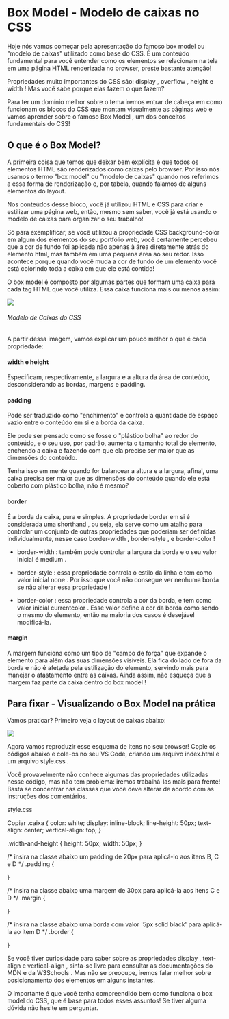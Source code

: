 # Box Model - Modelo de caixas no CSS

Hoje nós vamos começar pela apresentação do famoso box model ou "modelo de caixas" utilizado como base do CSS. É um conteúdo fundamental para você entender como os elementos se relacionam na tela em uma página HTML renderizada no browser, preste bastante atenção!

Propriedades muito importantes do CSS são: display , overflow , height e width ! Mas você sabe porque elas fazem o que fazem?

Para ter um domínio melhor sobre o tema iremos entrar de cabeça em como funcionam os blocos do CSS que montam visualmente as páginas web e vamos aprender sobre o famoso Box Model , um dos conceitos fundamentais do CSS!

## O que é o Box Model?

A primeira coisa que temos que deixar bem explícita é que todos os elementos HTML são renderizados como caixas pelo browser. Por isso nós usamos o termo "box model" ou "modelo de caixas" quando nos referimos a essa forma de renderização e, por tabela, quando falamos de alguns elementos do layout.

Nos conteúdos desse bloco, você já utilizou HTML e CSS para criar e estilizar uma página web, então, mesmo sem saber, você já está usando o modelo de caixas para organizar o seu trabalho!

Só para exemplificar, se você utilizou a propriedade CSS background-color em algum dos elementos do seu portfólio web, você certamente percebeu que a cor de fundo foi aplicada não apenas à área diretamente atrás do elemento html, mas também em uma pequena área ao seu redor. Isso acontece porque quando você muda a cor de fundo de um elemento você está colorindo toda a caixa em que ele está contido!

O box model é composto por algumas partes que formam uma caixa para cada tag HTML que você utiliza. Essa caixa funciona mais ou menos assim:

![](/css-box-model.png)
###### Modelo de Caixas do CSS

A partir dessa imagem, vamos explicar um pouco melhor o que é cada propriedade:

#### width e height

Especificam, respectivamente, a largura e a altura da área de conteúdo, desconsiderando as bordas, margens e padding.

#### padding

Pode ser traduzido como "enchimento" e controla a quantidade de espaço vazio entre o conteúdo em si e a borda da caixa.

Ele pode ser pensado como se fosse o "plástico bolha" ao redor do conteúdo, e o seu uso, por padrão, aumenta o tamanho total do elemento, enchendo a caixa e fazendo com que ela precise ser maior que as dimensões do conteúdo.

Tenha isso em mente quando for balancear a altura e a largura, afinal, uma caixa precisa ser maior que as dimensões do conteúdo quando ele está coberto com plástico bolha, não é mesmo?

#### border

É a borda da caixa, pura e simples. A propriedade border em si é considerada uma shorthand , ou seja, ela serve como um atalho para controlar um conjunto de outras propriedades que poderiam ser definidas individualmente, nesse caso border-width , border-style , e border-color !

- border-width : também pode controlar a largura da borda e o seu valor inicial é medium .

- border-style : essa propriedade controla o estilo da linha e tem como valor inicial none . Por isso que você não consegue ver nenhuma borda se não alterar essa propriedade !

- border-color : essa propriedade controla a cor da borda, e tem como valor inicial currentcolor . Esse valor define a cor da borda como sendo o mesmo do elemento, então na maioria dos casos é desejável modificá-la.

#### margin

A margem funciona como um tipo de "campo de força" que expande o elemento para além das suas dimensões visíveis. Ela fica do lado de fora da borda e não é afetada pela estilização do elemento, servindo mais para manejar o afastamento entre as caixas. Ainda assim, não esqueça que a margem faz parte da caixa dentro do box model !

## Para fixar - Visualizando o Box Model na prática

Vamos praticar? Primeiro veja o layout de caixas abaixo:

![](/css-box-model-example.png)

Agora vamos reproduzir esse esquema de itens no seu browser! Copie os códigos abaixo e cole-os no seu VS Code, criando um arquivo index.html e um arquivo style.css .

Você provavelmente não conhece algumas das propriedades utilizadas nesse código, mas não tem problema: iremos trabalhá-las mais para frente! Basta se concentrar nas classes que você deve alterar de acordo com as instruções dos comentários.

style.css

Copiar
.caixa {
  color: white;
  display: inline-block;
  line-height: 50px;
  text-align: center;
  vertical-align: top;
}

.width-and-height {
  height: 50px;
  width: 50px;
}

/* insira na classe abaixo um padding de 20px para aplicá-lo aos itens B, C e D */
.padding {

}

/* insira na classe abaixo uma margem de 30px para aplicá-la aos itens C e D */
.margin {

}

/* insira na classe abaixo uma borda com valor '5px solid black' para aplicá-la ao item D */
.border {
  
}

Se você tiver curiosidade para saber sobre as propriedades display , text-align e vertical-align , sinta-se livre para consultar as documentações do MDN e da W3Schools . Mas não se preocupe, iremos falar melhor sobre posicionamento dos elementos em alguns instantes.

O importante é que você tenha compreendido bem como funciona o box model do CSS, que é base para todos esses assuntos! Se tiver alguma dúvida não hesite em perguntar.
